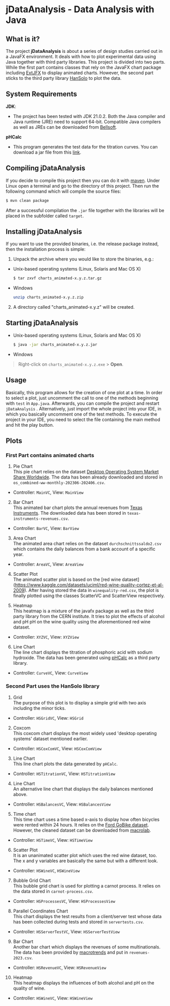 # jDataAnalysis - Data Analysis with Java

## What is it?
The project **jDataAnalysis** is about a series of design studies carried out
in a JavaFX environment. It deals with how to plot experimental data using Java
together with third party libraries. This project is divided into two parts. 
While the first part contains classes that rely on the JavaFX chart package including [ExtJFX](https://github.com/extjfx/extjfx)
to display animated charts.
However, the second part sticks to the third party library [HanSolo](https://github.com/HanSolo/charts)
to plot the data.

## System Requirements
**JDK**:
* The project has been tested with JDK 21.0.2. Both the Java compiler and Java runtime (JRE) need to 
support 64-bit. Compatible Java compilers as well as JREs can be 
downloaded from [Bellsoft](https://bell-sw.com/pages/downloads/).

**pHCalc**
* This program generates the test data for the titration curves. You can download
a jar file from this [link](https://github.com/amxyz-cyber/pHCalc).

## Compiling jDataAnalysis
If you decide to compile this project then you can do it with [maven](https://maven.apache.org/).
Under Linux open a terminal and go to the directory of this project. 
Then run the following command which will compile the source files:
```bash
$ mvn clean package
```

After a successful compilation the `.jar` file together with the 
libraries will be placed in the subfolder called `target`.

## Installing jDataAnalysis
If you want to use the provided binaries, i.e. the release package
instead, then the installation process is simple:

1. Unpack the archive where you would like to store the binaries, e.g.:
* Unix-based operating systems (Linux, Solaris and Mac OS X)
	```bash
	$ tar zxvf charts_animated-x.y.z.tar.gz
	```
* Windows
	```bash
	unzip charts_animated-x.y.z.zip
	```
2. A directory called "charts_animated-x.y.z" will be created.

## Starting jDataAnalysis
* Unix-based operating systems (Linux, Solaris and Mac OS X)
	```bash
	$ java -jar charts_animated-x.y.z.jar
	```
* Windows
> Right-click on `charts_animated-x.y.z.exe` > **Open**.

## Usage
Basically, this program allows for the creation of one plot at a time. In order
to select a plot, just uncomment the call to one of the methods beginning with `test`
in `App.java`. Afterwards, you can compile the project and restart `jDataAnalysis` .
Alternatively, just import the whole project into your IDE, in which you basically 
uncomment one of the test methods. To execute the project in your IDE, you 
need to select the file containing the main method and hit the play button.

## Plots
### First Part contains animated charts
1. Pie Chart\
This pie chart relies on the dataset [Desktop Operating System Market Share Worldwide](https://gs.statcounter.com/os-market-share/desktop/worldwide). 
The data has been already downloaded and stored in `os_combined-ww-monthly-202306-202406.csv`. 
- Controller: `MainVC`, View: `MainView`

2. Bar Chart\
This animated bar chart plots the annual revenues from [Texas Instruments](https://www.macrotrends.net/stocks/charts/TXN/texas-instruments/revenue). 
The downloaded data has been stored in `texas-instruments-revenues.csv`.
- Controller: `BarVC`, View: `BarView`

3. Area Chart\
The animated area chart relies on the dataset `durchschnittssaldo2.csv` which contains the daily balances from a bank account of a specific year. 
- Controller: `AreaVC`, View: `AreaView`

4. Scatter Plot\
The animated scatter plot is based on the [red wine dataset] (https://www.kaggle.com/datasets/uciml/red-wine-quality-cortez-et-al-2009). 
After having stored the data in `winequality-red.csv`, the plot is finally plotted using the classes ScatterVC and ScatterView respectively.

5. Heatmap\
This heatmap is a mixture of the javafx package as well as the third party library 
from the CERN institute. It tries to plot the effects of alcohol and pH pH on the wine quality using
the aforementioned red wine dataset.
- Controller: `XYZVC`, View: `XYZView`

6. Line Chart\
The line chart displays the titration of phosphoric acid with sodium hydroxide. 
The data has been generated using [pHCalc](https://github.com/amxyz-cyber/pHCalc)
as a third party library. 
- Controller: `CurveVC`, View: `CurveView`

### Second Part uses the HanSolo library
1. Grid\
The purpose of this plot is to display a simple grid with two axis including the minor ticks. 
- Controller: `HSGridVC`, View: `HSGrid`

2. Coxcom\
This coxcom chart displays the most widely used 'desktop operating systems' dataset mentioned earlier.
- Controller: `HSCoxComVC`, View: `HSCoxComView`

3. Line Chart\
This line chart plots the data generated by `pHCalc`.
- Controller: `HSTitrationVC`, View: `HSTitrationView` 

4. Line Chart\
An alternative line chart that displays the daily balances mentioned above. 
- Controller: `HSBalancesVC`, View: `HSBalancesView` 

5. Time chart\
This time chart uses a time based x-axis to display how often bicycles were 
rented within 24 hours. It relies on the [Ford GoBike dataset](https://s3.amazonaws.com/fordgobike-data/index.html).
However, the cleaned dataset can be downloaded from [macrolab](https://github.com/amxyz-cyber/Udacity-DAND-DataVisualization-Ford-GoBike/blob/master/fordgobike.zip).
- Controller: `HSTimeVC`, View: `HSTimeView` 

6. Scatter Plot\
It is an unanimated scatter plot which uses the red wine dataset, too. The x and y
variables are basically the same but with a different look. 
- Controller: `HSWineVC`, `HSWineView` 

7. Bubble Grid Chart\
This bubble grid chart is used for plotting a carnot process. It relies on the
data stored in `carnot-process.csv`.
- Controller: `HSProcessesVC`, View: `HSProcessesView`

8. Parallel Coordinates Chart\
This chart displays the test results from a client/server test whose data has been collected
during tests and stored in `servertests.csv`.
- Controller: `HSServerTestVC`, View: `HSServerTestView`

9. Bar Chart\
Another bar chart which displays the revenues of some multinationals. The data
has been provided by [macrotrends](www.macrotrends.net) and put in `revenues-2023.csv`.
- Controller: `HSRevenueVC`, View: `HSRevenueView`

10. Heatmap\
This heatmap displays the influences of both alcohol and pH on the quality of wine.
- Controller: `HSWineVC`, View: `HSWineView` 

